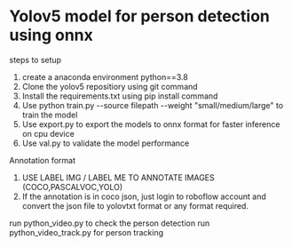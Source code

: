 # Yolov5 model for person detection using onnx 

steps to setup
1. create a anaconda environment python==3.8
2. Clone the yolov5 repositiory using git command
3. Install the requirements.txt using pip install command
4. Use python train.py --source filepath --weight "small/medium/large" to train the model
5. Use export.py to export the models to onnx format for faster inference on cpu device
6. Use val.py to validate the model performance

Annotation format

1. USE LABEL IMG / LABEL ME TO ANNOTATE IMAGES (COCO,PASCALVOC,YOLO)
2. If the annotation is in coco json, just login to roboflow account and convert the json file to yolovtxt format or any format required.



run python_video.py to check the person detection
run python_video_track.py for person tracking


